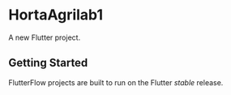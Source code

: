 # HortaAgrilab1

A new Flutter project.

## Getting Started

FlutterFlow projects are built to run on the Flutter _stable_ release.
